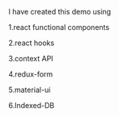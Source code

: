 I have created this demo using

1.react functional components

2.react hooks

3.context API

4.redux-form

5.material-ui

6.Indexed-DB
